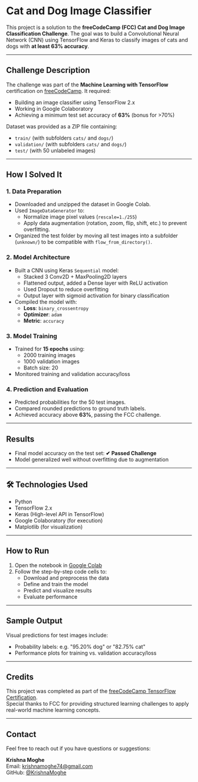 # Cat and Dog Image Classifier

This project is a solution to the **freeCodeCamp (FCC) Cat and Dog Image Classification Challenge**. The goal was to build a Convolutional Neural Network (CNN) using TensorFlow and Keras to classify images of cats and dogs with **at least 63% accuracy**.

---

## Challenge Description

The challenge was part of the **Machine Learning with TensorFlow** certification on [freeCodeCamp](https://www.freecodecamp.org/). It required:
- Building an image classifier using TensorFlow 2.x
- Working in Google Colaboratory
- Achieving a minimum test set accuracy of **63%** (bonus for >70%)

Dataset was provided as a ZIP file containing:
- `train/` (with subfolders `cats/` and `dogs/`)
- `validation/` (with subfolders `cats/` and `dogs/`)
- `test/` (with 50 unlabeled images)

---

## How I Solved It

### 1. **Data Preparation**
- Downloaded and unzipped the dataset in Google Colab.
- Used `ImageDataGenerator` to:
  - Normalize image pixel values (`rescale=1./255`)
  - Apply data augmentation (rotation, zoom, flip, shift, etc.) to prevent overfitting.
- Organized the test folder by moving all test images into a subfolder (`unknown/`) to be compatible with `flow_from_directory()`.

### 2. **Model Architecture**
- Built a CNN using Keras `Sequential` model:
  - Stacked 3 Conv2D + MaxPooling2D layers
  - Flattened output, added a Dense layer with ReLU activation
  - Used Dropout to reduce overfitting
  - Output layer with sigmoid activation for binary classification
- Compiled the model with:
  - **Loss**: `binary_crossentropy`
  - **Optimizer**: `adam`
  - **Metric**: `accuracy`

### 3. **Model Training**
- Trained for **15 epochs** using:
  - 2000 training images
  - 1000 validation images
  - Batch size: 20
- Monitored training and validation accuracy/loss

### 4. **Prediction and Evaluation**
- Predicted probabilities for the 50 test images.
- Compared rounded predictions to ground truth labels.
- Achieved accuracy above **63%**, passing the FCC challenge.

---

## Results

- Final model accuracy on the test set: **✔ Passed Challenge**
- Model generalized well without overfitting due to augmentation

---

## 🛠 Technologies Used

- Python
- TensorFlow 2.x
- Keras (High-level API in TensorFlow)
- Google Colaboratory (for execution)
- Matplotlib (for visualization)

---

## How to Run

1. Open the notebook in [Google Colab](https://colab.research.google.com/)
2. Follow the step-by-step code cells to:
   - Download and preprocess the data
   - Define and train the model
   - Predict and visualize results
   - Evaluate performance

---

## Sample Output

Visual predictions for test images include:
- Probability labels: e.g. "95.20% dog" or "82.75% cat"
- Performance plots for training vs. validation accuracy/loss

---

## Credits

This project was completed as part of the [freeCodeCamp TensorFlow Certification](https://www.freecodecamp.org/learn/machine-learning-with-python/).  
Special thanks to FCC for providing structured learning challenges to apply real-world machine learning concepts.

---

## Contact

Feel free to reach out if you have questions or suggestions:

**Krishna Moghe**  
Email: krishnamoghe74@gmail.com  
GitHub: [@KrishnaMoghe](https://github.com/KrishnaMoghe)

